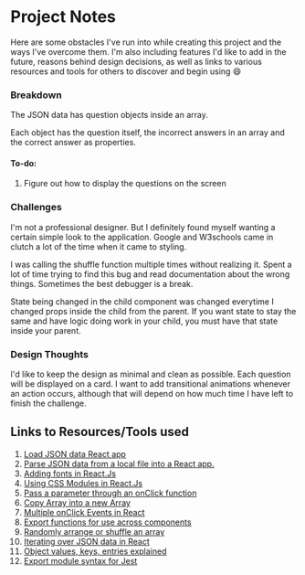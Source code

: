 # Project Notes

Here are some obstacles I've run into while creating this project and the ways I've overcome them. I'm also including features I'd like to add in the future, reasons behind design decisions, as well as links to various resources and tools for others to discover and begin using :smile:

### Breakdown

The JSON data has question objects inside an array.

Each object has the question itself, the incorrect answers in an array and the correct answer as properties.

#### To-do:

1. Figure out how to display the questions on the screen

### Challenges

I'm not a professional designer. But I definitely found myself wanting a certain simple look to the application. Google and W3schools came in clutch a lot of the time when it came to styling.

I was calling the shuffle function multiple times without realizing it. Spent a lot of time trying to find this bug and read documentation about the wrong things. Sometimes the best debugger is a break.

State being changed in the child component was changed everytime I changed props inside the child from the parent. If you want state to stay the same and have logic doing work in your child, you must have that state inside your parent.

### Design Thoughts

I'd like to keep the design as minimal and clean as possible. Each question will be displayed on a card. I want to add transitional animations whenever an action occurs, although that will depend on how much time I have left to finish the challenge.

## Links to Resources/Tools used

1. [Load JSON data React app](https://stackoverflow.com/questions/33650399/es6-modules-implementation-how-to-load-a-json-file/33650470#33650470)
2. [Parse JSON data from a local file into a React app.](https://stackoverflow.com/questions/37649695/how-can-i-parse-through-local-json-file-in-react-js)
3. [Adding fonts in React.Js](https://stackoverflow.com/questions/40769551/how-to-use-google-fonts-in-react-js)
4. [Using CSS Modules in React.Js](https://create-react-app.dev/docs/adding-a-css-modules-stylesheet/)
5. [Pass a parameter through an onClick function](https://upmostly.com/tutorials/pass-a-parameter-through-onclick-in-react)
6. [Copy Array into a new Array](https://stackoverflow.com/questions/7486085/copy-array-by-value)
7. [Multiple onClick Events in React](https://upmostly.com/tutorials/multiple-onclick-events-in-react-with-examples#call-multiple-functions)
8. [Export functions for use across components](https://stackoverflow.com/questions/32888728/correct-way-to-share-functions-between-components-in-react/32889002)
9. [Randomly arrange or shuffle an array](https://www.w3resource.com/javascript-exercises/javascript-array-exercise-17.php)
10. [Iterating over JSON data in React](https://kirstyburgoine.wordpress.com/2018/01/21/iterating-through-json-data-in-react/)
11. [Object values, keys, entries explained](https://javascript.info/keys-values-entries)
12. [Export module syntax for Jest](https://stackoverflow.com/questions/44302573/module-exports-multiple-functions-in-jest-testing)
